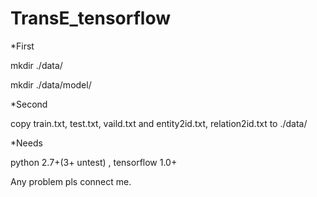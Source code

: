 # TransE_tensorflow

*First

  mkdir ./data/
  
  mkdir ./data/model/

*Second 

  copy train.txt, test.txt, vaild.txt and entity2id.txt, relation2id.txt to ./data/


*Needs

  python 2.7+(3+ untest) , tensorflow 1.0+


Any problem pls connect me.
 
